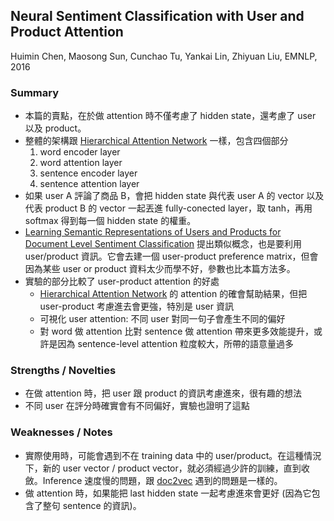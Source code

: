 ## Neural Sentiment Classification with User and Product Attention

Huimin Chen, Maosong Sun, Cunchao Tu, Yankai Lin, Zhiyuan Liu, EMNLP, 2016

### Summary
- 本篇的賣點，在於做 attention 時不僅考慮了 hidden state，還考慮了 user 以及 product。
- 整體的架構跟 [Hierarchical Attention Network](http://www.cs.cmu.edu/~./hovy/papers/16HLT-hierarchical-attention-networks.pdf) 一樣，包含四個部分
  1. word encoder layer
  2. word attention layer
  3. sentence encoder layer
  4. sentence attention layer
- 如果 user A 評論了商品 B，會把 hidden state 與代表 user A 的 vector 以及代表 product B 的 vector 一起丟進 fully-conected layer，取 tanh，再用 softmax 得到每一個 hidden state 的權重。
- [Learning Semantic Representations of Users and Products
for Document Level Sentiment Classification](http://www.aclweb.org/anthology/P15-1098) 提出類似概念，也是要利用 user/product 資訊。它會去建一個 user-product preference matrix，但會因為某些 user or product 資料太少而學不好，參數也比本篇方法多。
- 實驗的部分比較了 user-product attention 的好處
  - [Hierarchical Attention Network](http://www.cs.cmu.edu/~./hovy/papers/16HLT-hierarchical-attention-networks.pdf) 的 attention 的確會幫助結果，但把 user-product 考慮進去會更強，特別是 user 資訊
  - 可視化 user attention: 不同 user 對同一句子會產生不同的偏好
  - 對 word 做 attention 比對 sentence 做 attention 帶來更多效能提升，或許是因為 sentence-level attention 粒度較大，所帶的語意量過多

### Strengths / Novelties
- 在做 attention 時，把 user 跟 product 的資訊考慮進來，很有趣的想法
- 不同 user 在評分時確實會有不同偏好，實驗也證明了這點

### Weaknesses / Notes
- 實際使用時，可能會遇到不在 training data 中的 user/product。在這種情況下，新的 user vector / product vector，就必須經過少許的訓練，直到收斂。Inference 速度慢的問題，跟 [doc2vec](https://arxiv.org/abs/1405.4053) 遇到的問題是一樣的。
- 做 attention 時，如果能把 last hidden state 一起考慮進來會更好 (因為它包含了整句 sentence 的資訊)。
